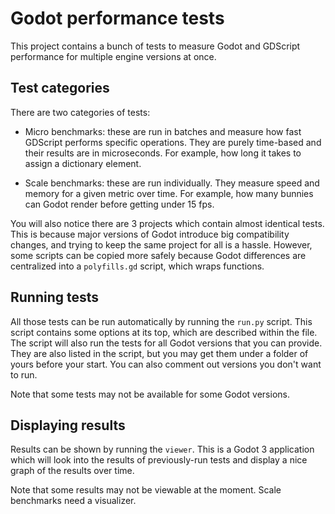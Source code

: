 Godot performance tests
=============================

This project contains a bunch of tests to measure Godot and GDScript performance for multiple engine versions at once.

Test categories
------------------

There are two categories of tests:

- Micro benchmarks: these are run in batches and measure how fast GDScript performs specific operations. They are purely time-based and their results are in microseconds. For example, how long it takes to assign a dictionary element.

- Scale benchmarks: these are run individually. They measure speed and memory for a given metric over time. For example, how many bunnies can Godot render before getting under 15 fps.

You will also notice there are 3 projects which contain almost identical tests.
This is because major versions of Godot introduce big compatibility changes, and trying to keep the same project for all is a hassle.
However, some scripts can be copied more safely because Godot differences are centralized into a `polyfills.gd` script, which wraps functions.


Running tests
---------------

All those tests can be run automatically by running the `run.py` script. This script contains some options at its top, which are described within the file.
The script will also run the tests for all Godot versions that you can provide. They are also listed in the script, but you may get them under a folder of yours before your start. You can also comment out versions you don't want to run.

Note that some tests may not be available for some Godot versions.


Displaying results
----------------------

Results can be shown by running the `viewer`. This is a Godot 3 application which will look into the results of previously-run tests and display a nice graph of the results over time.

Note that some results may not be viewable at the moment. Scale benchmarks need a visualizer.